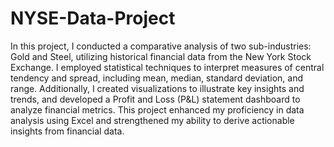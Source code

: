 # NYSE-Data-Project


In this project, I conducted a comparative analysis of two sub-industries: Gold and Steel, utilizing historical financial data from the New York Stock Exchange. I employed statistical techniques to interpret measures of central tendency and spread, including mean, median, standard deviation, and range. Additionally, I created visualizations to illustrate key insights and trends, and developed a Profit and Loss (P&L) statement dashboard to analyze financial metrics. This project enhanced my proficiency in data analysis using Excel and strengthened my ability to derive actionable insights from financial data.
